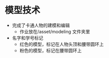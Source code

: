 # 模型技术
- 完成了卡通人物的建模和编辑
  - 作业放在/asset/modeling 文件夹里
- 名字和学号标记
  - 红色的模型，标记在人物头顶和腰带圆环上
  - 粉色的模型，标记在腰带圆环上


